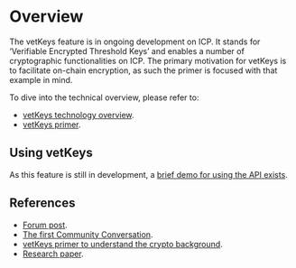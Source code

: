 # Overview

The vetKeys feature is in ongoing development on ICP. It stands for ‘Verifiable Encrypted Threshold Keys’ and enables a number of cryptographic functionalities on ICP. The primary motivation for vetKeys is to facilitate on-chain encryption, as such the primer is focused with that example in mind.

To dive into the technical overview, please refer to:

- [vetKeys technology overview](technology-overview.md).
- [vetKeys primer](https://internetcomputer.org/blog/features/vetkey-primer).

## Using vetKeys

As this feature is still in development, a [brief demo for using the API exists](using-vetkeys.mdx).

## References
- [Forum post](https://forum.dfinity.org/t/threshold-key-derivation-privacy-on-the-ic/16560).
- [The first Community Conversation](https://youtu.be/baM6jHnmMq8).
- [vetKeys primer to understand the crypto background](https://internetcomputer.org/blog/features/vetkey-primer).
- [Research paper](https://eprint.iacr.org/2023/616.pdf).


